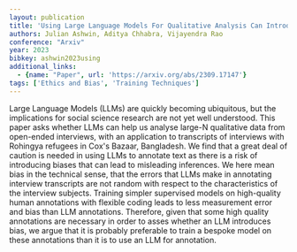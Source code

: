 ```yaml
---
layout: publication
title: 'Using Large Language Models For Qualitative Analysis Can Introduce Serious Bias'
authors: Julian Ashwin, Aditya Chhabra, Vijayendra Rao
conference: "Arxiv"
year: 2023
bibkey: ashwin2023using
additional_links:
  - {name: "Paper", url: 'https://arxiv.org/abs/2309.17147'}
tags: ['Ethics and Bias', 'Training Techniques']
---
```

Large Language Models (LLMs) are quickly becoming ubiquitous, but the
implications for social science research are not yet well understood. This
paper asks whether LLMs can help us analyse large-N qualitative data from
open-ended interviews, with an application to transcripts of interviews with
Rohingya refugees in Cox's Bazaar, Bangladesh. We find that a great deal of
caution is needed in using LLMs to annotate text as there is a risk of
introducing biases that can lead to misleading inferences. We here mean bias in
the technical sense, that the errors that LLMs make in annotating interview
transcripts are not random with respect to the characteristics of the interview
subjects. Training simpler supervised models on high-quality human annotations
with flexible coding leads to less measurement error and bias than LLM
annotations. Therefore, given that some high quality annotations are necessary
in order to asses whether an LLM introduces bias, we argue that it is probably
preferable to train a bespoke model on these annotations than it is to use an
LLM for annotation.
